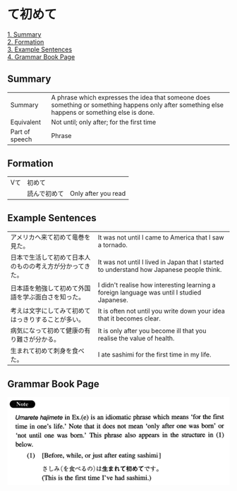 # て初めて

[1. Summary](#summary)<br>
[2. Formation](#formation)<br>
[3. Example Sentences](#example-sentences)<br>
[4. Grammar Book Page](#grammar-book-page)<br>


## Summary

<table><tr>   <td>Summary</td>   <td>A phrase which expresses the idea that someone does something or something happens only after something else happens or something else is done.</td></tr><tr>   <td>Equivalent</td>   <td>Not until; only after; for the first time</td></tr><tr>   <td>Part of speech</td>   <td>Phrase</td></tr></table>

## Formation

<table class="table"><tbody><tr class="tr head"><td class="td"><span class="bold">Vて</span></td><td class="td"><span class="concept">初めて</span></td><td class="td"></td></tr><tr class="tr"><td class="td"></td><td class="td"><span>読んで</span><span class="concept">初めて</span></td><td class="td"><span>Only after you read</span></td></tr></tbody></table>

## Example Sentences

<table><tr>   <td>アメリカへ来て初めて竜巻を見た。</td>   <td>It was not until I came to America that I saw a tornado.</td></tr><tr>   <td>日本で生活して初めて日本人のものの考え方が分かってきた。</td>   <td>It was not until I lived in Japan that I started to understand how Japanese people think.</td></tr><tr>   <td>日本語を勉強して初めて外国語を学ぶ面白さを知った。</td>   <td>I didn't realise how interesting learning a foreign language was until I studied Japanese.</td></tr><tr>   <td>考えは文字にしてみて初めてはっきりすることが多い。</td>   <td>It is often not until you write down your idea that it becomes clear.</td></tr><tr>   <td>病気になって初めて健康の有り難さが分かる。</td>   <td>It is only after you become ill that you realise the value of health.</td></tr><tr>   <td>生まれて初めて刺身を食べた。</td>   <td>I ate sashimi for the first time in my life.</td></tr></table>

## Grammar Book Page

![](../img/Intermediateて初めて.png)

